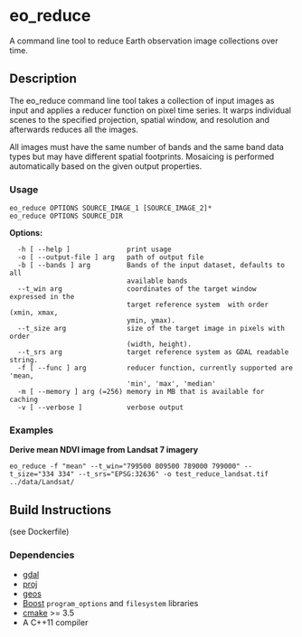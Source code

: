 # eo_reduce
A command line tool to reduce Earth observation image collections over time.

## Description

The eo_reduce command line tool takes a collection of input images as input and applies a reducer function on pixel time series.
It warps individual scenes to the specified projection, spatial window, and resolution and afterwards reduces all the images.

All images must have the same number of bands and the same band data types but may have different spatial footprints. Mosaicing is performed 
automatically based on the given output properties.  




### Usage
```
eo_reduce OPTIONS SOURCE_IMAGE_1 [SOURCE_IMAGE_2]*
eo_reduce OPTIONS SOURCE_DIR
```

**Options:**
```
  -h [ --help ]              print usage
  -o [ --output-file ] arg   path of output file
  -b [ --bands ] arg         Bands of the input dataset, defaults to all 
                             available bands
  --t_win arg                coordinates of the target window expressed in the 
                             target reference system  with order (xmin, xmax, 
                             ymin, ymax).
  --t_size arg               size of the target image in pixels with order 
                             (width, height).
  --t_srs arg                target reference system as GDAL readable string.
  -f [ --func ] arg          reducer function, currently supported are 'mean, 
                             'min', 'max', 'median' 
  -m [ --memory ] arg (=256) memory in MB that is available for caching
  -v [ --verbose ]           verbose output
```


### Examples
**Derive mean NDVI image from Landsat 7 imagery**
```
eo_reduce -f "mean" --t_win="799500 809500 789000 799000" --t_size="334 334" --t_srs="EPSG:32636" -o test_reduce_landsat.tif ../data/Landsat/
```



## Build Instructions
(see Dockerfile)


### Dependencies
* [gdal](http://www.gdal.org/)
* [proj](http://proj4.org/)
* [geos](https://trac.osgeo.org/geos/)
* [Boost](http://www.boost.org/) `program_options` and `filesystem` libraries
* [cmake](https://cmake.org/) >= 3.5
* A C++11 compiler
